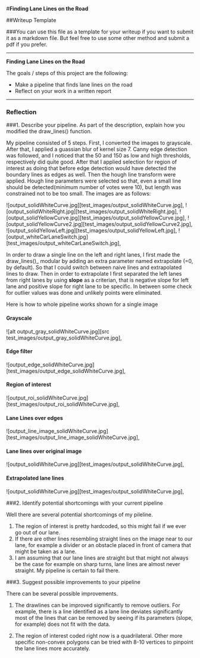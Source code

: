 #**Finding Lane Lines on the Road** 

##Writeup Template

###You can use this file as a template for your writeup if you want to submit it as a markdown file. But feel free to use some other method and submit a pdf if you prefer.

---

**Finding Lane Lines on the Road**

The goals / steps of this project are the following:
* Make a pipeline that finds lane lines on the road
* Reflect on your work in a written report


[//]: # (Image References)

[image1]: ./examples/grayscale.jpg "Grayscale"

---

### Reflection

###1. Describe your pipeline. As part of the description, explain how you modified the draw_lines() function.

My pipeline consisted of 5 steps. First, I converted the images to grayscale. After that, I applied a guassian blur of kernel size 7. Canny edge detection was followed, and I noticed that the 50 and 150 as low and high thresholds, respectively did quite good. After that I applied selection for region of interest as doing that before edge detection would have detected the boundary lines as edges as well. Then the hough line transform were applied. Hough line parameters were selected so that, even a small line should be detected(minimum number of votes were 10), but length was constrained not to be too small. The images are as follows:

![output_solidWhiteCurve.jpg][test_images/output_solidWhiteCurve.jpg],
![output_solidWhiteRight.jpg][test_images/output_solidWhiteRight.jpg],
![output_solidYellowCurve.jpg][test_images/output_solidYellowCurve.jpg],
![output_solidYellowCurve2.jpg][test_images/output_solidYellowCurve2.jpg],
![output_solidYellowLeft.jpg][test_images/output_solidYellowLeft.jpg],
![output_whiteCarLaneSwitch.jpg][test_images/output_whiteCarLaneSwitch.jpg],

In order to draw a single line on the left and right lanes, I first made the draw_lines()_ modular by adding an extra parameter named extrapolate (=0, by default). So that I could switch between naive lines and extrapolated lines to draw. Then in order to extrapolate I first separated the left lanes from right lanes by using **slope** as a criterian, that is negative slope for left lane and positive slope for right lane to be specific. In between some check for outlier values was done and unlikely points were eliminated. 

Here is how to whole pipeline works shown for a single image

#### Grayscale
![alt output_gray_solidWhiteCurve.jpg][src test_images/output_gray_solidWhiteCurve.jpg],

#### Edge filter
![output_edge_solidWhiteCurve.jpg][test_images/output_edge_solidWhiteCurve.jpg],

#### Region of interest
![output_roi_solidWhiteCurve.jpg][test_images/output_roi_solidWhiteCurve.jpg],

#### Lane Lines over edges
![output_line_image_solidWhiteCurve.jpg][test_images/output_line_image_solidWhiteCurve.jpg],

#### Lane lines over original image
![output_solidWhiteCurve.jpg][test_images/output_solidWhiteCurve.jpg],

#### Extrapolated lane lines
![output_solidWhiteCurve.jpg][test_images/output_solidWhiteCurve.jpg],

###2. Identify potential shortcomings with your current pipeline

Well there are several potential shortcomings of my pileline. 

1. The region of interest is pretty hardcoded, so this might fail if we ever go out of our lane.
2. If there are other lines resembling straight lines on the image near to our lane, for example a divider or an obstacle placed in front of camera that might be taken as a lane.
3. I am assuming that our lane lines are straight but that might not always be the case for example on sharp turns,  lane lines are almost never straight. My pipeline is certain to fail there.


###3. Suggest possible improvements to your pipeline

There can be several possible improvements.

1. The drawlines can be improved significantly to remove outliers. For example, there is a line identified as a lane line deviates significantly most of the lines that can be removed by seeing if its parameters (slope, for example) does not fit with the data. 

2. The region of interest coded right now is a quadrilateral. Other more specific non-convex polygons can be tried with 8-10 vertices to pinpoint the lane lines more accurately.